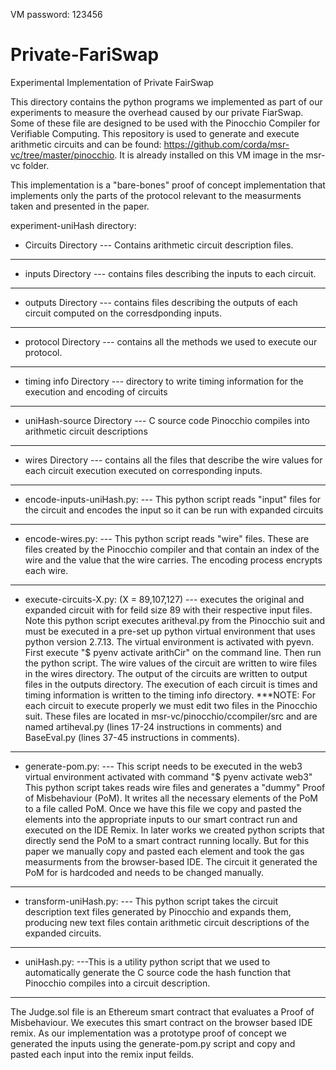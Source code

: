 VM password: 123456
# Private-FariSwap
Experimental Implementation of Private FairSwap

This directory contains the python programs we implemented as part of our experiments to measure the overhead caused 
by our private FiarSwap. Some of these file are designed to be used with the Pinocchio Compiler for Verifiable Computing. This repository is used to generate and execute arithmetic circuits and can be found: https://github.com/corda/msr-vc/tree/master/pinocchio. It is already installed on this VM image in the msr-vc folder. 

This implementation is a "bare-bones" proof of concept implementation that implements only the parts of the protocol relevant to the measurments taken and presented in the paper.

experiment-uniHash directory:
- Circuits Directory
--- Contains arithmetic circuit description files.
****************************************************************

- inputs Directory
--- contains files describing the inputs to each circuit.
*****************************************************************

- outputs Directory
--- contains files describing the outputs of each circuit computed on the corresdponding inputs.
*****************************************************************

- protocol Directory
--- contains all the methods we used to execute our protocol.
*****************************************************************

- timing info Directory
--- directory to write timing information for the execution and encoding of circuits
*****************************************************************

- uniHash-source Directory
--- C source code Pinocchio compiles into arithmetic circuit descriptions
*****************************************************************

- wires Directory
--- contains all the files that describe the wire values for each circuit execution executed on corresponding inputs.
*****************************************************************

- encode-inputs-uniHash.py:
--- This python script reads "input" files for the circuit and encodes the input so it can be run with expanded circuits
*****************************************************************

- encode-wires.py:
--- This python script reads "wire" files. These are files created by the Pinocchio compiler and that contain an index of the wire and the value that the wire carries. The encoding process encrypts each wire.
******************************************************************

- execute-circuits-X.py: (X = 89,107,127)
--- executes the original and expanded circuit with for feild size 89 with their respective input files. Note this python script executes aritheval.py from the Pinocchio suit and must be executed in a pre-set up python virtual environment that uses python version 2.7.13. The virtual environment is activated with pyevn. First execute "$ pyenv activate arithCir" on the command line. Then run the python script. The wire values of the circuit are written to wire files in the wires directory. The output of the circuits are written to output files in the outputs directory. The execution 	of each circuit is times and timing information is 	 	written to the timing info directory. ***NOTE: For each circuit to execute properly we must edit two files in the Pinocchio suit. These files are located in msr-vc/pinocchio/ccompiler/src and are named artiheval.py (lines 17-24 instructions in comments) and BaseEval.py (lines 37-45 instructions in comments).
********************************************************************

- generate-pom.py: 
--- This script needs to be executed in the web3 virtual environment activated with command "$ pyenv activate web3" This python script takes reads wire files and generates a "dummy" Proof of Misbehaviour (PoM). It writes all the necessary elements of the PoM to a file called PoM. Once we have this file we copy and pasted the elements into the appropriate inputs to our smart contract run and executed on the IDE Remix. In later works we created python scripts that directly send the PoM to a smart contract running locally. But for this paper we manually copy and pasted each element and took the gas measurments from the browser-based IDE. The circuit it generated the PoM for is hardcoded and needs to be changed manually.
*********************************************************************

- transform-uniHash.py:
--- This python script takes the circuit description text files generated by Pinocchio and expands them, producing new text files contain arithmetic circuit descriptions of the expanded circuits.
**********************************************************************

- uniHash.py:
---This is a utility python script that we used to automatically generate the C source code the hash function that Pinocchio compiles into a circuit description. 
***********************************************************************

The Judge.sol file is an Ethereum smart contract that evaluates a Proof of Misbehaviour. We executes this smart contract on the browser based IDE remix. As our implementation was a prototype proof of concept we generated the inputs using the generate-pom.py script and copy and pasted each input into the remix input feilds.

